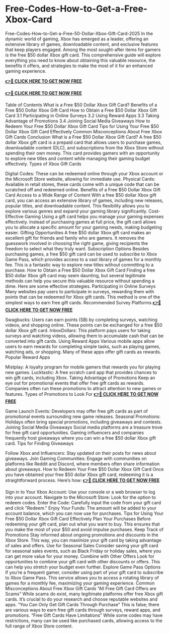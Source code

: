 # Free-Codes-How-to-Get-a-Free-Xbox-Card
Free-Codes-How-to-Get-a-Free-50-Dollar-Xbox-Gift-Card-2025
In the dynamic world of gaming, Xbox has emerged as a leader, offering an extensive library of games, downloadable content, and exclusive features that keep players engaged. Among the most sought-after items for gamers is the free $50 dollar Xbox gift card. This comprehensive guide will explore everything you need to know about obtaining this valuable resource, the benefits it offers, and strategies to make the most of it for an enhanced gaming experience.

**[👉🎁 CLICK HERE TO GET NOW FREE](https://code-thesis.com/all-gift-card)**

**[👉🎁 CLICK HERE TO GET NOW FREE](https://code-thesis.com/all-gift-card)**

Table of Contents
What is a Free $50 Dollar Xbox Gift Card?
Benefits of a Free $50 Dollar Xbox Gift Card
How to Obtain a Free $50 Dollar Xbox Gift Card
    3.1 Participating in Online Surveys
    3.2 Using Reward Apps
    3.3 Taking Advantage of Promotions
    3.4 Joining Social Media Giveaways
How to Redeem Your Free $50 Dollar Xbox Gift Card
Tips for Using Your Free $50 Dollar Xbox Gift Card Effectively
Common Misconceptions About Free Xbox Gift Cards
Conclusion
What is a Free $50 Dollar Xbox Gift Card?
A free $50 dollar Xbox gift card is a prepaid card that allows users to purchase games, downloadable content (DLC), and subscriptions from the Xbox Store without spending their own money. This card provides gamers with an opportunity to explore new titles and content while managing their gaming budget effectively. Types of Xbox Gift Cards

Digital Codes: These can be redeemed online through your Xbox account or the Microsoft Store website, allowing for immediate use.
Physical Cards: Available in retail stores, these cards come with a unique code that can be scratched off and redeemed online.
Benefits of a Free $50 Dollar Xbox Gift Card
Access to a Wide Range of Content With a free $50 dollar Xbox gift card, you can access an extensive library of games, including new releases, popular titles, and downloadable content. This flexibility allows you to explore various genres and expand your gaming library significantly. Cost-Effective Gaming Using a gift card helps you manage your gaming expenses effectively. Instead of purchasing games at full price, the gift card allows you to allocate a specific amount for your gaming needs, making budgeting easier. Gifting Opportunities A free $50 dollar Xbox gift card makes an excellent gift for friends and family who are gamers. It removes the guesswork involved in choosing the right game, giving recipients the freedom to select what they truly want. Subscription Options Besides purchasing games, a free $50 gift card can be used to subscribe to Xbox Game Pass, which provides access to a vast library of games for a monthly fee. This is a fantastic way to explore new titles without committing to a purchase. How to Obtain a Free $50 Dollar Xbox Gift Card Finding a free $50 dollar Xbox gift card may seem daunting, but several legitimate methods can help you secure this valuable resource without spending a dime. Here are some effective strategies. Participating in Online Surveys Many websites pay users to participate in surveys, rewarding them with points that can be redeemed for Xbox gift cards. This method is one of the simplest ways to earn free gift cards. Recommended Survey Platforms
**[👉🎁 CLICK HERE TO GET NOW FREE](https://code-thesis.com/all-gift-card)**

Swagbucks: Users can earn points (SB) by completing surveys, watching videos, and shopping online. These points can be exchanged for a free $50 dollar Xbox gift card.
InboxDollars: This platform pays users for taking surveys and watching videos, allowing them to accumulate cash that can be converted into gift cards.
Using Reward Apps Various mobile apps allow users to earn rewards for completing simple tasks, such as playing games, watching ads, or shopping. Many of these apps offer gift cards as rewards. Popular Reward Apps

Mistplay: A loyalty program for mobile gamers that rewards you for playing new games.
Lucktastic: A free scratch card app that provides chances to win gift cards, including Xbox.
Taking Advantage of Promotions Keep an eye out for promotional events that offer free gift cards as rewards. Companies often run these promotions to attract attention to new games or features. Types of Promotions to Look For
**[👉🎁 CLICK HERE TO GET NOW FREE](https://code-thesis.com/all-gift-card)**

Game Launch Events: Developers may offer free gift cards as part of promotional events surrounding new game releases.
Seasonal Promotions: Holidays often bring special promotions, including giveaways and contests.
Joining Social Media Giveaways Social media platforms are a treasure trove for free gift card opportunities. Gaming influencers and companies frequently host giveaways where you can win a free $50 dollar Xbox gift card. Tips for Finding Giveaways

Follow Xbox and Influencers: Stay updated on their posts for news about giveaways.
Join Gaming Communities: Engage with communities on platforms like Reddit and Discord, where members often share information about giveaways.
How to Redeem Your Free $50 Dollar Xbox Gift Card Once you have obtained your free $50 dollar Xbox gift card, redeeming it is a straightforward process. Here’s how:
**[👉🎁 CLICK HERE TO GET NOW FREE](https://code-thesis.com/all-gift-card)**

Sign in to Your Xbox Account: Use your console or a web browser to log into your account.
Navigate to the Microsoft Store: Look for the option to redeem codes.
Enter the Code: Carefully input the code from your gift card and click "Redeem."
Enjoy Your Funds: The amount will be added to your account balance, which you can now use for purchases.
Tips for Using Your Free $50 Dollar Xbox Gift Card Effectively
Plan Your Purchases Before redeeming your gift card, plan out what you want to buy. This ensures that you make the most of your $50 and avoid impulse purchases. Keep Track of Promotions Stay informed about ongoing promotions and discounts in the Xbox Store. This way, you can maximize your gift card by taking advantage of sales and offers. Use for Seasonal Sales Consider saving your gift card for seasonal sales events, such as Black Friday or holiday sales, where you can get more value for your money. Combine with Other Offers Look for opportunities to combine your gift card with other discounts or offers. This can help you stretch your budget even further. Explore Game Pass Options If you’re a frequent gamer, consider using part of your gift card to subscribe to Xbox Game Pass. This service allows you to access a rotating library of games for a monthly fee, maximizing your gaming experience. Common Misconceptions About Free Xbox Gift Cards “All Free Gift Card Offers are Scams” While scams do exist, many legitimate platforms offer free Xbox gift cards. It’s crucial to do your research and choose reputable websites and apps. “You Can Only Get Gift Cards Through Purchase” This is false; there are various ways to earn free gift cards through surveys, reward apps, and promotions. “Free Gift Cards Have Limitations” While some codes may have restrictions, many can be used like purchased cards, allowing access to the full range of Xbox Store content.
